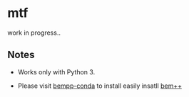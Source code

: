 # mtf

work in progress..

## Notes

 - Works only with Python 3.

 - Please visit [bempp-conda](https://github.com/zimoun/bempp-conda)
 to install easily insatll [bem++](http://www.bempp.org/)
